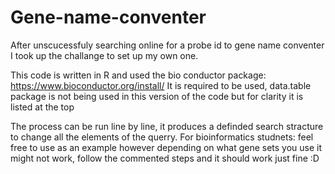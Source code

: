 # Gene-name-conventer
After unscucessfuly searching online for a probe id to gene name conventer I took up the challange to set up my own one.

This code is written in R and used the bio conductor package:
https://www.bioconductor.org/install/ 
It is required to be used,
data.table package is not being used in this version of the code but for clarity it is listed at the top

The process can be run line by line, it produces a definded search stracture to change all the elements of the querry.
For bioinformatics studnets: feel free to use as an example however depending on what gene sets you use it might not work, follow the commented steps and it should work just fine :D
